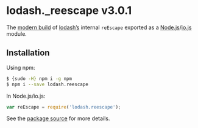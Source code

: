 # lodash._reescape v3.0.1

The [modern build](https://github.com/lodash/lodash/wiki/Build-Differences) of [lodash’s](https://lodash.com/) internal `reEscape` exported as a [Node.js](http://nodejs.org/)/[io.js](https://iojs.org/) module.

## Installation

Using npm:

```bash
$ {sudo -H} npm i -g npm
$ npm i --save lodash.reescape
```

In Node.js/io.js:

```js
var reEscape = require('lodash.reescape');
```

See the [package source](https://github.com/lodash/lodash/blob/3.0.1-npm-packages/lodash.reescape) for more details.
